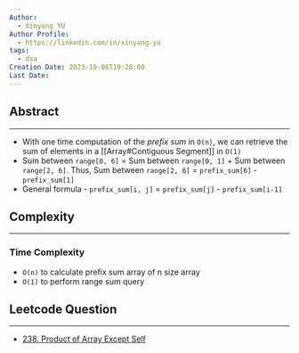 ```yaml
---
Author:
  - Xinyang YU
Author Profile:
  - https://linkedin.com/in/xinyang-yu
tags:
  - dsa
Creation Date: 2023-10-08T19:28:00
Last Date:
---
```

## Abstract
---
- With one time computation of the *prefix sum* in `O(n)`, we can retrieve the sum of elements in a [[Array#Contiguous Segment]] in `O(1)`
- Sum between `range[0, 6]` = Sum between `range[0, 1]` + Sum between `range[2, 6]`. Thus, Sum between `range[2, 6]` = `prefix_sum[6]` - `prefix_sum[1]`
- General formula - `prefix_sum[i, j]` = `prefix_sum[j]` - `prefix_sum[i-1]`

## Complexity
---
### Time Complexity
- `O(n)` to calculate prefix sum array of n size array
- `O(1)` to perform range sum query



## Leetcode Question
---
- [238. Product of Array Except Self](https://leetcode.cn/problems/product-of-array-except-self/)
